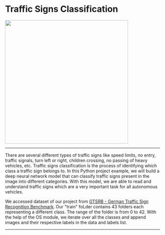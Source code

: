 # Traffic Signs Classification

<img src="https://github.com/theS-K-B/dumpyard/blob/e6cfb1d363ff84e8eb8b4486a62a87a441003c05/CheeryShoddyAmurratsnake-size_restricted.gif" width="400px">

---

There are several different types of traffic signs like speed limits, no entry, traffic signals, turn left or right, children crossing, no passing of heavy vehicles, etc. Traffic signs classification is the process of identifying which class a traffic sign belongs to. In this Python project example, we will build a deep neural network model that can classify traffic signs present in the image into different categories. With this model, we are able to read and understand traffic signs which are a very important task for all autonomous vehicles. 

We accessed dataset of our project from [GTSRB - German Traffic Sign Recognition Benchmark](https://https://www.kaggle.com/meowmeowmeowmeowmeow/gtsrb-german-traffic-sign). Our "train" foLder contains 43 folders each representing a different class. The range of the folder is from 0 to 42. With the help of the OS module, we iterate over all the classes and append images and their respective labels in the data and labels list.

---

